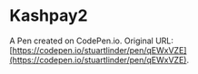 # Kashpay2

A Pen created on CodePen.io. Original URL: [https://codepen.io/stuartlinder/pen/qEWxVZE](https://codepen.io/stuartlinder/pen/qEWxVZE).

